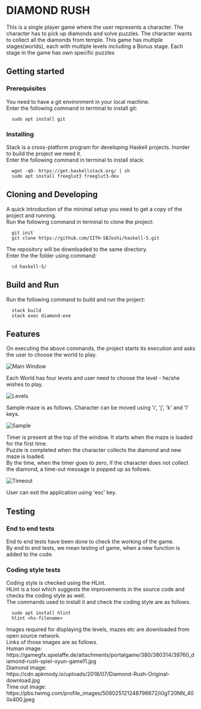 <h1>DIAMOND RUSH</h1>
<p>This is a single player game where the user represents a character. The character has to pick up diamonds and solve puzzles. The character wants to collect all the diamonds from temple. This game has multiple stages(worlds), each with multiple levels including a Bonus stage. Each stage in the game has own specific puzzles</p>

<h2>Getting started</h2>
<h3>Prerequisites</h3>
<p>You need to have a git environment in your local machine.<br>
  Enter the following command in terminal to install git:</p>
  
```
  sudo apt install git
```

<h3>Installing</h3>
<p>Stack is a cross-platform program for developing Haskell projects. Inorder to build the project we need it.<br>
  Enter the following command in terminal to install stack:</p>

```
  wget -qO- https://get.haskellstack.org/ | sh
  sudo apt install freeglut3 freeglut3-dev
```

<h2>Cloning and Developing</h2>
<p>A quick introduction of the minimal setup you need to get a copy of the project and running.<br>
  Run the following command in terminal to clone the project:</p>
  
```
  git init
  git clone https://github.com/IITH-SBJoshi/haskell-5.git
```

<p>The repository will be downloaded to the same directory.<br>
  Enter the the folder using command:</p>
  
```
  cd haskell-5/
```

<h2>Build and Run</h2>
<p>Run the following command to build and run the project:</p>
 
```
  stack build
  stack exec diamond-exe
```

<h2>Features</h2>
<p>On executing the above commands, the project starts its execution and asks the user to choose the world to play.</p>

![Main Window](https://user-images.githubusercontent.com/47005255/56812755-2560f500-6859-11e9-8243-2b674b86d0bc.jpg)

<p>Each World has four levels and user need to choose the level - he/she wishes to play.</p>

![Levels](https://user-images.githubusercontent.com/47005255/56815366-c8683d80-685e-11e9-907b-d80bde4d26a3.jpg)

<p>Sample maze is as follows. Character can be moved using 'i', 'j', 'k' and 'l' keys.</p>
  
  ![Sample](https://user-images.githubusercontent.com/47005255/56815584-5cd2a000-685f-11e9-9293-7e803d9c7b0a.png)

<p>Timer is present at the top of the window. It starts when the maze is loaded for the first time.<br>
  Puzzle is completed when the character collects the diamond and new maze is loaded.<br>
  By the time, when the timer goes to zero, if the character does not collect the diamond, a time-out message is popped up as follows.</p>
 
 ![Timeout](https://user-images.githubusercontent.com/47005255/56815430-f6e61880-685e-11e9-86f0-ed357913d304.jpg)

<p>User can exit the application using 'esc' key.</p>

<h2>Testing</h2>
<h3>End to end tests</h3>
<p>End to end tests have been done to check the working of the game.<br>
  By end to end tests, we mean testing of game, when a new function is added to the code.</p>
<h3>Coding style tests</h3>
<p>Coding style is checked using the HLint.<br>
  HLint is a tool which suggests the improvements in the source code and checks the coding style as well.<br>
  The commands used to install it and check the coding style are as follows.</p>

```
  sudo apt install hlint
  hlint <hs-filename>
```

<p>Images required for displaying the levels, mazes etc are downloaded from open source network.<br>
  Links of those images are as follows.<br>
  Human image:<br>
  https://gamegfx.spielaffe.de/attachments/portalgame/380/380314/39760_diamond-rush-spiel-oyun-game11.jpg <br>
  Diamond image:<br>
  https://cdn.apkmody.io/uploads/2018/07/Diamond-Rush-Original-download.jpg <br>
  Time out image:<br>
  https://pbs.twimg.com/profile_images/508025121248796672/i0gT20NN_400x400.jpeg </p>
